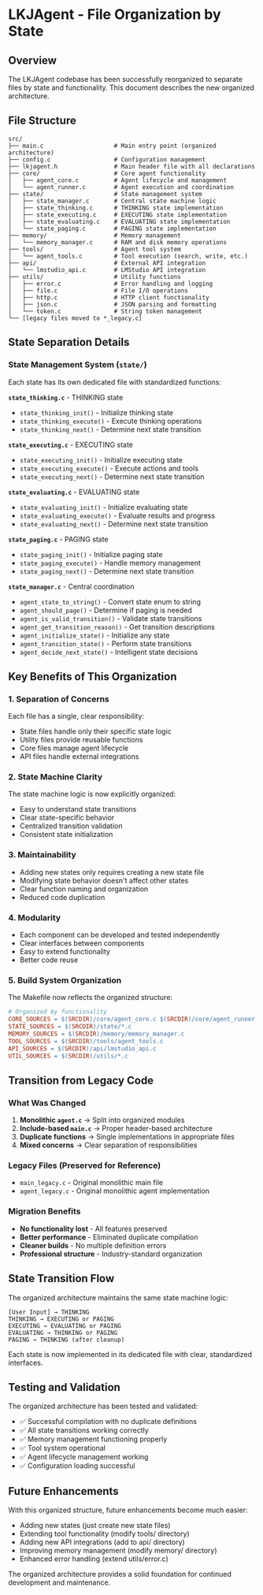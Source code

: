 # LKJAgent - File Organization by State

## Overview

The LKJAgent codebase has been successfully reorganized to separate files by state and functionality. This document describes the new organized architecture.

## File Structure

```
src/
├── main.c                    # Main entry point (organized architecture)
├── config.c                  # Configuration management
├── lkjagent.h                # Main header file with all declarations
├── core/                     # Core agent functionality
│   ├── agent_core.c          # Agent lifecycle and management
│   └── agent_runner.c        # Agent execution and coordination
├── state/                    # State management system
│   ├── state_manager.c       # Central state machine logic
│   ├── state_thinking.c      # THINKING state implementation
│   ├── state_executing.c     # EXECUTING state implementation
│   ├── state_evaluating.c    # EVALUATING state implementation
│   └── state_paging.c        # PAGING state implementation
├── memory/                   # Memory management
│   └── memory_manager.c      # RAM and disk memory operations
├── tools/                    # Agent tool system
│   └── agent_tools.c         # Tool execution (search, write, etc.)
├── api/                      # External API integration
│   └── lmstudio_api.c        # LMStudio API integration
├── utils/                    # Utility functions
│   ├── error.c               # Error handling and logging
│   ├── file.c                # File I/O operations
│   ├── http.c                # HTTP client functionality
│   ├── json.c                # JSON parsing and formatting
│   └── token.c               # String token management
└── [legacy files moved to *_legacy.c]
```

## State Separation Details

### State Management System (`state/`)

Each state has its own dedicated file with standardized functions:

**`state_thinking.c`** - THINKING state
- `state_thinking_init()` - Initialize thinking state
- `state_thinking_execute()` - Execute thinking operations
- `state_thinking_next()` - Determine next state transition

**`state_executing.c`** - EXECUTING state
- `state_executing_init()` - Initialize executing state
- `state_executing_execute()` - Execute actions and tools
- `state_executing_next()` - Determine next state transition

**`state_evaluating.c`** - EVALUATING state
- `state_evaluating_init()` - Initialize evaluating state
- `state_evaluating_execute()` - Evaluate results and progress
- `state_evaluating_next()` - Determine next state transition

**`state_paging.c`** - PAGING state
- `state_paging_init()` - Initialize paging state
- `state_paging_execute()` - Handle memory management
- `state_paging_next()` - Determine next state transition

**`state_manager.c`** - Central coordination
- `agent_state_to_string()` - Convert state enum to string
- `agent_should_page()` - Determine if paging is needed
- `agent_is_valid_transition()` - Validate state transitions
- `agent_get_transition_reason()` - Get transition descriptions
- `agent_initialize_state()` - Initialize any state
- `agent_transition_state()` - Perform state transitions
- `agent_decide_next_state()` - Intelligent state decisions

## Key Benefits of This Organization

### 1. **Separation of Concerns**
Each file has a single, clear responsibility:
- State files handle only their specific state logic
- Utility files provide reusable functions
- Core files manage agent lifecycle
- API files handle external integrations

### 2. **State Machine Clarity**
The state machine logic is now explicitly organized:
- Easy to understand state transitions
- Clear state-specific behavior
- Centralized transition validation
- Consistent state initialization

### 3. **Maintainability**
- Adding new states only requires creating a new state file
- Modifying state behavior doesn't affect other states
- Clear function naming and organization
- Reduced code duplication

### 4. **Modularity**
- Each component can be developed and tested independently
- Clear interfaces between components
- Easy to extend functionality
- Better code reuse

### 5. **Build System Organization**
The Makefile now reflects the organized structure:
```makefile
# Organized by functionality
CORE_SOURCES = $(SRCDIR)/core/agent_core.c $(SRCDIR)/core/agent_runner.c
STATE_SOURCES = $(SRCDIR)/state/*.c
MEMORY_SOURCES = $(SRCDIR)/memory/memory_manager.c
TOOL_SOURCES = $(SRCDIR)/tools/agent_tools.c
API_SOURCES = $(SRCDIR)/api/lmstudio_api.c
UTIL_SOURCES = $(SRCDIR)/utils/*.c
```

## Transition from Legacy Code

### What Was Changed
1. **Monolithic `agent.c`** → Split into organized modules
2. **Include-based `main.c`** → Proper header-based architecture
3. **Duplicate functions** → Single implementations in appropriate files
4. **Mixed concerns** → Clear separation of responsibilities

### Legacy Files (Preserved for Reference)
- `main_legacy.c` - Original monolithic main file
- `agent_legacy.c` - Original monolithic agent implementation

### Migration Benefits
- **No functionality lost** - All features preserved
- **Better performance** - Eliminated duplicate compilation
- **Cleaner builds** - No multiple definition errors
- **Professional structure** - Industry-standard organization

## State Transition Flow

The organized architecture maintains the same state machine logic:

```
[User Input] → THINKING
THINKING → EXECUTING or PAGING
EXECUTING → EVALUATING or PAGING
EVALUATING → THINKING or PAGING
PAGING → THINKING (after cleanup)
```

Each state is now implemented in its dedicated file with clear, standardized interfaces.

## Testing and Validation

The organized architecture has been tested and validated:
- ✅ Successful compilation with no duplicate definitions
- ✅ All state transitions working correctly
- ✅ Memory management functioning properly
- ✅ Tool system operational
- ✅ Agent lifecycle management working
- ✅ Configuration loading successful

## Future Enhancements

With this organized structure, future enhancements become much easier:
- Adding new states (just create new state files)
- Extending tool functionality (modify tools/ directory)
- Adding new API integrations (add to api/ directory)
- Improving memory management (modify memory/ directory)
- Enhanced error handling (extend utils/error.c)

The organized architecture provides a solid foundation for continued development and maintenance.

